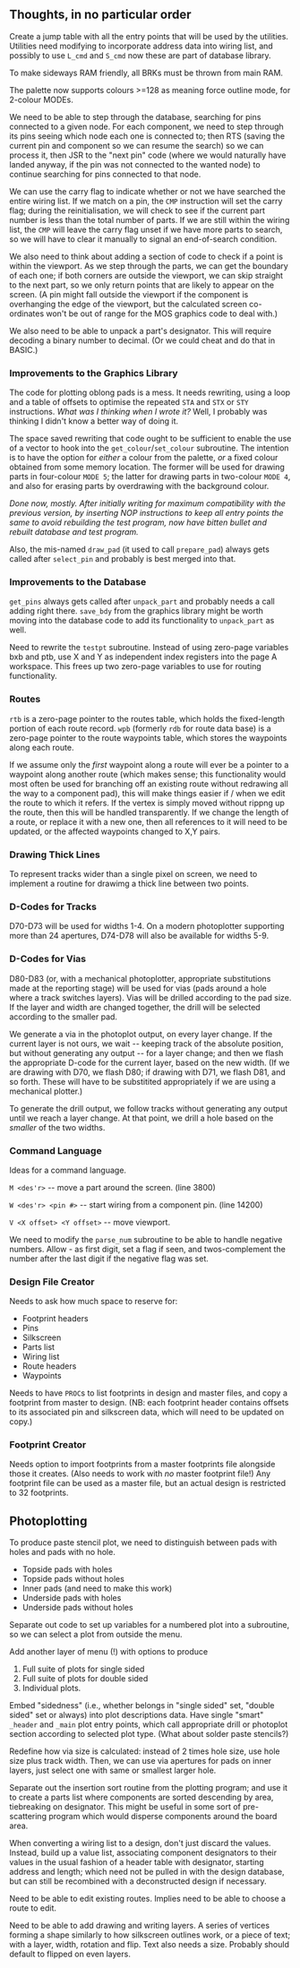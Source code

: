 ## Thoughts, in no particular order

Create a jump table with all the entry points that will be used by the utilities.  Utilities need
modifying to incorporate address data into wiring list, and possibly to use `L_cmd` and `S_cmd` now
these are part of database library.

To make sideways RAM friendly, all BRKs must be thrown from main RAM.  

The palette now supports colours >=128 as meaning force outline mode, for 2-colour MODEs.

We need to be able to step through the database, searching for pins connected to a given node.
For each component, we need to step through its pins seeing which node each one is connected to; then
RTS  (saving the current pin and component so we can resume the search)  so we can process it, then
JSR to the "next pin" code  (where we would naturally have landed anyway, if the pin was not connected
to the wanted node)  to continue searching for pins connected to that node.  

We can use the carry flag to indicate whether or not we have searched the entire wiring list.  If we
match on a pin, the `CMP` instruction will set the carry flag; during the reinitialisation, we will
check to see if the current part number is less than the total number of parts.  If we are still
within the wiring list, the `CMP` will leave the carry flag unset if we have more parts to search, so
we will have to clear it manually to signal an end-of-search condition.

We also need to think about adding a section of code to check if a point is within the viewport.  As
we step through the parts, we can get the boundary of each one; if both corners are outside the
viewport, we can skip straight to the next part, so we only return points that are likely to appear
on the screen.  (A pin might fall outside the viewport if the component is overhanging the edge of the
viewport, but the calculated screen co-ordinates won't be out of range for the MOS graphics code to
deal with.)

We also need to be able to unpack a part's designator.  This will require decoding a binary number
to decimal.  (Or we could cheat and do that in BASIC.)

### Improvements to the Graphics Library

The code for plotting oblong pads is a mess.  It needs rewriting, using a loop and a table of offsets
to optimise the repeated `STA` and `STX` or `STY` instructions.  _What was I thinking when I wrote it?_
Well, I probably was thinking I didn't know a better way of doing it.  

The space saved rewriting that code ought to be sufficient to enable the use of a vector to hook into
the `get_colour`/`set_colour` subroutine.  The intention is to have the option for _either_ a colour
from the palette, _or_ a fixed colour obtained from some memory location.  The former will be used for
drawing parts in four-colour `MODE 5`; the latter for drawing parts in two-colour `MODE 4`, and also
for erasing parts by overdrawing with the background colour.

_Done now, mostly.  After initially writing for maximum compatibility with the previous version, by
inserting NOP instructions to keep all entry points the same to avoid rebuilding the test program, now
have bitten bullet and rebuilt database and test program._

Also, the mis-named `draw_pad`  (it used to call  `prepare_pad`)  always gets called after `select_pin`
and probably is best merged into that.

### Improvements to the Database

`get_pins` always gets called after `unpack_part` and probably needs a call adding right there.
`save_bdy` from the graphics library might be worth moving into the database code to add its
functionality to `unpack_part` as well.

Need to rewrite the `testpt` subroutine.  Instead of using zero-page variables bxb and ptb, use X
and Y as independent index registers into the page A workspace.  This frees up two zero-page variables
to use for routing functionality.

### Routes

`rtb` is a zero-page pointer to the routes table, which holds the fixed-length portion of each route record.
`wpb` (formerly `rdb` for route data base) is a zero-page pointer to the route waypoints table, which stores
the waypoints along each route.

If we assume only the _first_ waypoint along a route will ever be a pointer to a waypoint along another route
(which makes sense; this functionality would most often be used for branching off an existing route without
redrawing all the way to a component pad),  this will make things easier if / when we edit the route to which
it refers.  If the vertex is simply moved without rippng up the route, then this will be handled transparently.
If we change the length of a route, or replace it with a new one, then all references to it will need to be
updated, or the affected waypoints changed to X,Y pairs.

### Drawing Thick Lines

To represent tracks wider than a single pixel on screen, we need to implement a routine for drawimg a thick
line between two points.

### D-Codes for Tracks ###

D70-D73 will be used for widths 1-4.  On a modern photoplotter supporting more than 24 apertures, D74-D78 will also be available for widths 5-9.

### D-Codes for Vias ###

D80-D83  (or, with a mechanical photoplotter, appropriate substitutions made at the reporting stage)  will be used for vias  (pads around a hole where a track switches layers).  Vias will be drilled according to the pad size.  If the layer and width are changed together, the drill will be selected according to the smaller pad.

We generate a via in the photoplot output, on every layer change.  If the current layer is not ours, we wait -- keeping track of the absolute position, but without generating any output -- for a layer change; and then we flash the appropriate D-code for the current layer, based on the new width.  (If we are drawing with D70, we flash D80; if drawing with D71, we flash D81, and so forth.  These will have to be substitited appropriately if we are using a mechanical plotter.)

To generate the drill output, we follow tracks without generating any output until we reach a layer change.  At that point, we drill a hole based on the _smaller_ of the two widths.  

### Command Language

Ideas for a command language.  

`M <des'r>` -- move a part around the screen.  (line 3800)

`W <des'r> <pin #>` -- start wiring from a component pin.  (line 14200)

`V <X offset> <Y offset>` -- move viewport.

We need to modify the `parse_num` subroutine to be able to handle negative numbers.  Allow - as first digit,
set a flag if seen, and twos-complement the number after the last digit if the negative flag was set.

### Design File Creator

Needs to ask how much space to reserve for:

* Footprint headers
* Pins
* Silkscreen
* Parts list
* Wiring list
* Route headers
* Waypoints

Needs to have `PROC`s to list footprints in design and master files, and copy a footprint from master to design.  (NB: each footprint header contains offsets to its associated pin and silkscreen data, which will need to be updated on copy.)

### Footprint Creator

Needs option to import footprints from a master footprints file alongside those it creates.  (Also needs to work with _no_ master footprint file!)  Any footprint file can be used as a master file, but an actual design is restricted to 32 footprints.

## Photoplotting ##

To produce paste stencil plot, we need to distinguish between pads with holes and pads with no hole.
+ Topside pads with holes
+ Topside pads without holes
+ Inner pads (and need to make this work)
+ Underside pads with holes
+ Underside pads without holes

Separate out code to set up variables for a numbered plot into a subroutine, so we can select a plot from outside the menu.

Add another layer of menu (!) with options to produce
1. Full suite of plots for single sided
2. Full suite of plots for double sided
3. Individual plots.

Embed "sidedness"  (i.e., whether belongs in "single sided" set, "double sided" set or always)  into plot descriptions data.  Have single "smart" `_header` and `_main` plot entry points, which call appropriate drill or photoplot section according to selected plot type.  (What about solder paste stencils?)

Redefine how via size is calculated: instead of 2 times hole size, use hole size plus track width.  Then, we can use via apertures for pads on inner layers, just select one with same or smallest larger hole.

Separate out the insertion sort routine from the plotting program; and use it to create a parts list where components are sorted descending by area, tiebreaking on designator. This might be useful in some sort of pre-scattering program which would disperse components around the board area.

When converting a wiring list to a design, don't just discard the values. Instead, build up a value list, associating component designators to their values in the usual fashion of a header table with designator, starting address and length; which need not be pulled in with the design database, but can still be recombined with a deconstructed design if necessary.

Need to be able to edit existing routes.  Implies need to be able to choose a route to edit.

Need to be able to add drawing and writing layers.  A series of vertices forming a shape similarly to how silkscreen outlines work, or a piece of text; with a layer, width, rotation and flip.  Text also needs a size.  Probably should default to flipped on even layers.  
